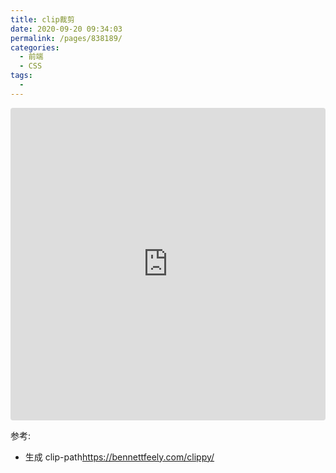 ```yaml
---
title: clip裁剪
date: 2020-09-20 09:34:03
permalink: /pages/838189/
categories:
  - 前端
  - CSS
tags:
  -
---
```


<iframe src="https://codesandbox.io/embed/late-hooks-j19q5?fontsize=14&hidenavigation=1&theme=dark"
     style="width:100%; height:500px; border:0; border-radius: 4px; overflow:hidden;"
     title="clip裁剪"
     allow="accelerometer; ambient-light-sensor; camera; encrypted-media; geolocation; gyroscope; hid; microphone; midi; payment; usb; vr; xr-spatial-tracking"
     sandbox="allow-forms allow-modals allow-popups allow-presentation allow-same-origin allow-scripts"
   ></iframe>

参考:

- 生成 clip-path<https://bennettfeely.com/clippy/>
